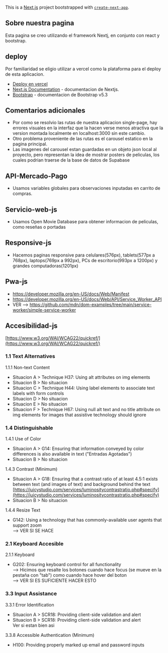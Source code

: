 This is a [Next.js](https://nextjs.org/) project bootstrapped with [`create-next-app`](https://github.com/vercel/next.js/tree/canary/packages/create-next-app).

## Sobre nuestra pagina

Esta pagina se creo utilizando el framework Nextj, en conjunto con react y bootstrap.


## deploy

Por familiaridad se eligio utilizar a vercel como la plataforma para el deploy de esta aplicacion.

- [Deploy en vercel](https://wilberger-verniere-react.vercel.app)
- [Next.js Documentation](https://nextjs.org/docs) - documentacion de Nextjs.
- [Bootstrap](https://getbootstrap.com/docs/5.3/getting-started/introduction/) - documentacion de Bootstrap v5.3

## Comentarios adicionales

- Por como se resolvio las rutas de nuestra aplicacion single-page, hay errores visuales en la interfaz que la hacen verse menos atractiva que la version montada localmente en localhost:3000 sin este cambio.
- Otro problema proveniente de las rutas es el carousel estatico en la pagina principal.
- Las imagenes del carousel estan guardadas en un objeto json local al proyecto, pero representan la idea de mostrar posters de peliculas, los cuales podrian traerse de la base de datos de Supabase

## API-Mercado-Pago
- Usamos variables globales para observaciones inputadas en carrito de compras.

## Servicio-web-js
- Usamos Open Movie Database para obtener informacion de peliculas, como reseñas o portadas

## Responsive-js
- Hacemos paginas responsive para celulares(576px), tablets(577px a 768px), laptops(769px a 992px), PCs de escritorio(993px a 1200px) y grandes computadoras(1201px)

## Pwa-js
- https://developer.mozilla.org/en-US/docs/Web/Manifest
- https://developer.mozilla.org/en-US/docs/Web/API/Service_Worker_API
- VER --> https://github.com/mdn/dom-examples/tree/main/service-worker/simple-service-worker

## Accesibilidad-js

[https://www.w3.org/WAI/WCAG22/quickref/](https://www.w3.org/WAI/WCAG22/quickref/)

### 1.1 Text Alternatives
1.1.1 Non-text Content
- Situacion A > Technique H37: Using alt attributes on img elements
- Situacion B > No situacion
- Situacion C > Technique H44: Using label elements to associate text labels with form controls
- Situacion D > No situacion
- Situacion E > No situacion
- Situacion F > Technique H67: Using null alt text and no title attribute on img elements for images that assistive technology should ignore

### 1.4 Distinguishable
1.4.1 Use of Color
- Situacion A > G14: Ensuring that information conveyed by color differences is also available in text ("Entradas Agotadas")
- Situacion B > No situacion

1.4.3 Contrast (Minimum)
- Situacion A > G18: Ensuring that a contrast ratio of at least 4.5:1 exists between text (and images of text) and background behind the text  
  [https://juicystudio.com/services/luminositycontrastratio.php#specify](https://juicystudio.com/services/luminositycontrastratio.php#specify)
- Situacion B > No situacion

1.4.4 Resize Text
- G142: Using a technology that has commonly-available user agents that support zoom  
  --> VER SI SE HACE

### 2.1 Keyboard Accesible
2.1.1 Keyboard
- G202: Ensuring keyboard control for all functionality  
  --> Hicimos que resalte los botones cuando hace focus (se mueve en la pestaña con "tab") como cuando hace hover del boton  
  --> VER SI ES SUFICIENTE HACER ESTO

### 3.3 Input Assistance
3.3.1 Error Identification
- Situacion A > SCR18: Providing client-side validation and alert
- Situacion B > SCR18: Providing client-side validation and alert  
  Ver si estan bien asi

3.3.8 Accessible Authentication (Minimum)
- H100: Providing properly marked up email and password inputs
